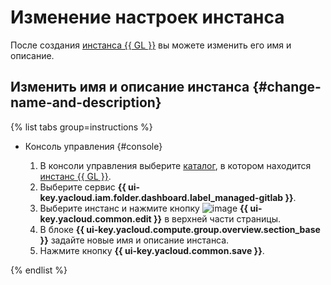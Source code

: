# Изменение настроек инстанса

После создания [инстанса {{ GL }}](../../concepts/index.md#instance) вы можете изменить его имя и описание.

## Изменить имя и описание инстанса {#change-name-and-description}

{% list tabs group=instructions %}

- Консоль управления {#console}

  1. В консоли управления выберите [каталог](../../../resource-manager/concepts/resources-hierarchy.md#folder), в котором находится [инстанс {{ GL }}](../../concepts/index.md#instance).
  1. Выберите сервис **{{ ui-key.yacloud.iam.folder.dashboard.label_managed-gitlab }}**.
  1. Выберите инстанс и нажмите кнопку ![image](../../../_assets/console-icons/pencil.svg) **{{ ui-key.yacloud.common.edit }}** в верхней части страницы.
  1. В блоке **{{ ui-key.yacloud.compute.group.overview.section_base }}** задайте новые имя и описание инстанса.
  1. Нажмите кнопку **{{ ui-key.yacloud.common.save }}**.

{% endlist %}
